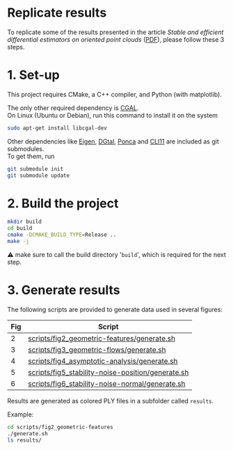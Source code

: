 Replicate results
=================

To replicate some of the results presented in the article *Stable and efficient differential estimators on oriented point clouds* ([PDF](TODO)), please follow these 3 steps.

# 1. Set-up

This project requires CMake, a C++ compiler, and Python (with matplotlib).

The only other required dependency is [CGAL](https://www.cgal.org).  
On Linux (Ubuntu or Debian), run this command to install it on the system
```bash
sudo apt-get install libcgal-dev
```

Other dependencies like [Eigen](https://github.com/eigenteam/eigen-git-mirror), [DGtal](https://github.com/DGtal-team/DGtal), [Ponca](https://github.com/poncateam/ponca) and [CLI11](https://github.com/CLIUtils/CLI11) are included as git submodules.  
To get them, run 
```bash
git submodule init
git submodule update
```

# 2. Build the project

```bash
mkdir build
cd build
cmake -DCMAKE_BUILD_TYPE=Release ..
make -j
```

:warning: make sure to call the build directory '`build`', which is required for the next step.

# 3. Generate results

The following scripts are provided to generate data used in several figures:

| Fig | Script
| ----| ------------------------------------------------------------------------------------------------------
| 2   | [scripts/fig2_geometric-features/generate.sh](scripts/fig2_geometric-features/generate.sh)
| 3   | [scripts/fig3_geometric-flows/generate.sh](scripts/fig3_geometric-flows/generate.sh)
| 4   | [scripts/fig4_asymptotic-analysis/generate.sh](scripts/fig4_asymptotic-analysis/generate.sh)
| 5   | [scripts/fig5_stability-noise-position/generate.sh](scripts/fig5_stability-noise-position/generate.sh)
| 6   | [scripts/fig6_stability-noise-normal/generate.sh](scripts/fig6_stability-noise-normal/generate.sh)

Results are generated as colored PLY files in a subfolder called `results`.

Example:
```bash
cd scripts/fig2_geometric-features
./generate.sh
ls results/
```
